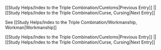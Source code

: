 [[Study Helps/Index to the Triple Combination/Cureloms|Previous Entry]]  ||  [[Study Helps/Index to the Triple Combination/Curse, Cursing|Next Entry]]

 See [[Study Helps/Index to the Triple Combination/Workmanship, Workman|Workmanship]]

[[Study Helps/Index to the Triple Combination/Cureloms|Previous Entry]]  ||  [[Study Helps/Index to the Triple Combination/Curse, Cursing|Next Entry]]
